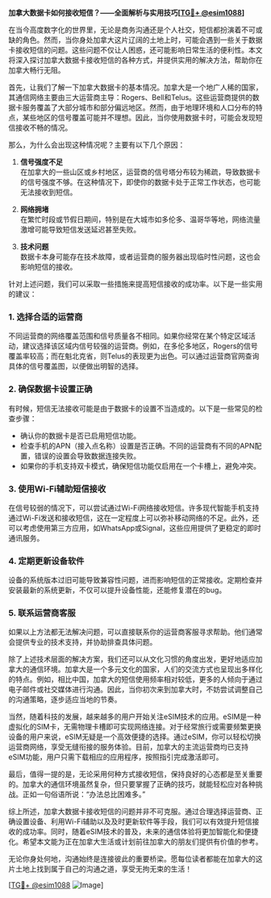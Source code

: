 **加拿大数据卡如何接收短信？——全面解析与实用技巧[[TG💪+ @esim1088](https://t.me/s/esim1088)]**

在当今高度数字化的世界里，无论是商务沟通还是个人社交，短信都扮演着不可或缺的角色。然而，当你身处加拿大这片辽阔的土地上时，可能会遇到一些关于数据卡接收短信的问题。这些问题不仅让人困惑，还可能影响日常生活的便利性。本文将深入探讨加拿大数据卡接收短信的各种方式，并提供实用的解决方法，帮助你在加拿大畅行无阻。

首先，让我们了解一下加拿大数据卡的基本情况。加拿大是一个地广人稀的国家，其通信网络主要由三大运营商主导：Rogers、Bell和Telus。这些运营商提供的数据卡服务覆盖了大部分城市和部分偏远地区。然而，由于地理环境和人口分布的特点，某些地区的信号覆盖可能并不理想。因此，当你使用数据卡时，可能会发现短信接收不畅的情况。

那么，为什么会出现这种情况呢？主要有以下几个原因：

1. **信号强度不足**  
   在加拿大的一些山区或乡村地区，运营商的信号塔分布较为稀疏，导致数据卡的信号强度不够。在这种情况下，即使你的数据卡处于正常工作状态，也可能无法接收到短信。

2. **网络拥堵**  
   在繁忙时段或节假日期间，特别是在大城市如多伦多、温哥华等地，网络流量激增可能导致短信发送延迟甚至失败。

3. **技术问题**  
   数据卡本身可能存在技术故障，或者运营商的服务器出现临时性问题，这也会影响短信的接收。

针对上述问题，我们可以采取一些措施来提高短信接收的成功率。以下是一些实用的建议：

### 1. 选择合适的运营商  
不同运营商的网络覆盖范围和信号质量各不相同。如果你经常在某个特定区域活动，建议选择该区域内信号较强的运营商。例如，在多伦多地区，Rogers的信号覆盖率较高；而在魁北克省，则Telus的表现更为出色。可以通过运营商官网查询具体的信号覆盖图，以便做出明智的选择。

### 2. 确保数据卡设置正确  
有时候，短信无法接收可能是由于数据卡的设置不当造成的。以下是一些常见的检查步骤：
- 确认你的数据卡是否已启用短信功能。
- 检查手机的APN（接入点名称）设置是否正确。不同的运营商有不同的APN配置，错误的设置会导致数据连接失败。
- 如果你的手机支持双卡模式，确保短信功能仅启用在一个卡槽上，避免冲突。

### 3. 使用Wi-Fi辅助短信接收  
在信号较弱的情况下，可以尝试通过Wi-Fi网络接收短信。许多现代智能手机支持通过Wi-Fi发送和接收短信，这在一定程度上可以弥补移动网络的不足。此外，还可以考虑使用第三方应用，如WhatsApp或Signal，这些应用提供了更稳定的即时通讯服务。

### 4. 定期更新设备软件  
设备的系统版本过旧可能导致兼容性问题，进而影响短信的正常接收。定期检查并安装最新的系统更新，不仅可以提升设备性能，还能修复潜在的bug。

### 5. 联系运营商客服  
如果以上方法都无法解决问题，可以直接联系你的运营商客服寻求帮助。他们通常会提供专业的技术支持，并协助排查具体问题。

除了上述技术层面的解决方案，我们还可以从文化习惯的角度出发，更好地适应加拿大的通信环境。加拿大是一个多元文化的国家，人们的交流方式也呈现出多样化的特点。例如，相比中国，加拿大的短信使用频率相对较低，更多的人倾向于通过电子邮件或社交媒体进行沟通。因此，当你初次来到加拿大时，不妨尝试调整自己的沟通策略，逐步适应当地的节奏。

当然，随着科技的发展，越来越多的用户开始关注eSIM技术的应用。eSIM是一种虚拟化的SIM卡，无需物理卡槽即可实现网络连接。对于经常旅行或需要频繁更换设备的用户来说，eSIM无疑是一个高效便捷的选择。通过eSIM，你可以轻松切换运营商网络，享受无缝衔接的服务体验。目前，加拿大的主流运营商均已支持eSIM功能，用户只需下载相应的应用程序，按照指引完成激活即可。

最后，值得一提的是，无论采用何种方式接收短信，保持良好的心态都是至关重要的。加拿大的通信环境虽然复杂，但只要掌握了正确的技巧，就能轻松应对各种挑战。正如一句俗语所说：“办法总比困难多。”

综上所述，加拿大数据卡接收短信的问题并非不可克服。通过合理选择运营商、正确设置设备、利用Wi-Fi辅助以及及时更新软件等手段，我们可以有效提升短信接收的成功率。同时，随着eSIM技术的普及，未来的通信体验将更加智能化和便捷化。希望本文能为正在加拿大生活或计划前往加拿大的朋友们提供有价值的参考。

无论你身处何地，沟通始终是连接彼此的重要桥梁。愿每位读者都能在加拿大的这片土地上找到属于自己的沟通之道，享受无拘无束的生活！  

[[TG💪+ @esim1088](https://t.me/s/esim1088) ![Image](https://i.postimg.cc/4NQfJmqS/Snipaste-2025-05-13-00-14-12.png)]